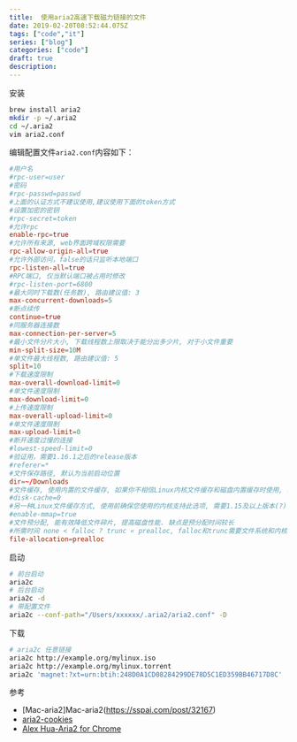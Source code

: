 ```yaml
---
title:  使用aria2高速下载磁力链接的文件
date: 2019-02-20T08:52:44.075Z
tags: ["code","it"]
series: ["blog"]
categories: ["code"]
draft: true
description:
---
```


安装
```bash
brew install aria2
mkdir -p ~/.aria2
cd ~/.aria2
vim aria2.conf
```

编辑配置文件`aria2.conf`内容如下：
```pf.conf
#用户名
#rpc-user=user
#密码
#rpc-passwd=passwd
#上面的认证方式不建议使用,建议使用下面的token方式
#设置加密的密钥
#rpc-secret=token
#允许rpc
enable-rpc=true
#允许所有来源, web界面跨域权限需要
rpc-allow-origin-all=true
#允许外部访问，false的话只监听本地端口
rpc-listen-all=true
#RPC端口, 仅当默认端口被占用时修改
#rpc-listen-port=6800
#最大同时下载数(任务数), 路由建议值: 3
max-concurrent-downloads=5
#断点续传
continue=true
#同服务器连接数
max-connection-per-server=5
#最小文件分片大小, 下载线程数上限取决于能分出多少片, 对于小文件重要
min-split-size=10M
#单文件最大线程数, 路由建议值: 5
split=10
#下载速度限制
max-overall-download-limit=0
#单文件速度限制
max-download-limit=0
#上传速度限制
max-overall-upload-limit=0
#单文件速度限制
max-upload-limit=0
#断开速度过慢的连接
#lowest-speed-limit=0
#验证用，需要1.16.1之后的release版本
#referer=*
#文件保存路径, 默认为当前启动位置
dir=~/Downloads
#文件缓存, 使用内置的文件缓存, 如果你不相信Linux内核文件缓存和磁盘内置缓存时使用, 需要1.16及以上版本
#disk-cache=0
#另一种Linux文件缓存方式, 使用前确保您使用的内核支持此选项, 需要1.15及以上版本(?)
#enable-mmap=true
#文件预分配, 能有效降低文件碎片, 提高磁盘性能. 缺点是预分配时间较长
#所需时间 none < falloc ? trunc « prealloc, falloc和trunc需要文件系统和内核支持
file-allocation=prealloc
```

启动
```bash
# 前台启动
aria2c
# 后台启动
aria2c -d
# 带配置文件
aria2c --conf-path="/Users/xxxxxx/.aria2/aria2.conf" -D
```

下载
```bash
# aria2c 任意链接
aria2c http://example.org/mylinux.iso
aria2c http://example.org/mylinux.torrent
aria2c 'magnet:?xt=urn:btih:248D0A1CD08284299DE78D5C1ED359BB46717D8C'
```



参考  
- [Mac-aria2]Mac-aria2(https://sspai.com/post/32167)
- [aria2-cookies](https://www.yinquesiting.net/archives/109)
- [Alex Hua-Aria2 for Chrome](https://chrome.google.com/webstore/search/Aria2%20?hl=zh-CN)
